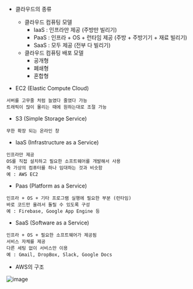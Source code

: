* 클라우드의 종류
  * 클라우드 컴퓨팅 모델
    * IaaS : 인프라만 제공 (주방만 빌리기)
    * PaaS : 인프라 + OS + 런타임 제공 (주방 + 주방기기 + 재료 빌리기)
    * SaaS : 모두 제공 (전부 다 빌리기)
  * 클라우드 컴퓨팅 배포 모델
    * 공개형
    * 폐쇄형
    * 혼합형

* EC2 (Elastic Compute Cloud)
```
서버를 고무줄 처럼 늘였다 줄였다 가능
트래픽이 많이 몰리는 때에 원하는대로 조절 가능
```

* S3 (Simple Storage Service)
```
무한 확장 되는 온라인 창
```

* IaaS (Infrastructure as a Service)
```
인프라만 제공
OS를 직접 설치하고 필요한 소프트웨어를 개발해서 사용
즉 가상의 컴퓨터를 하나 임대하는 것과 비슷함
예 : AWS EC2
```

* Paas (Platform as a Service)
```
인프라 + OS + 기타 프로그램 실행에 필요한 부분 (런타임)
바로 코드만 올려서 돌릴 수 있도록 구성
예 : Firebase, Google App Engine 등
```

* SaaS (Software as a Service)
```
인프라 + OS + 필요한 소프트웨어가 제공됨
서비스 자체를 제공
다른 세팅 없이 서비스만 이용
예 : Gmail, DropBox, Slack, Google Docs
```

* AWS의 구조

![image](https://github.com/user-attachments/assets/5a822dd6-f5b3-4410-84b8-a5abf8ca1b25)

